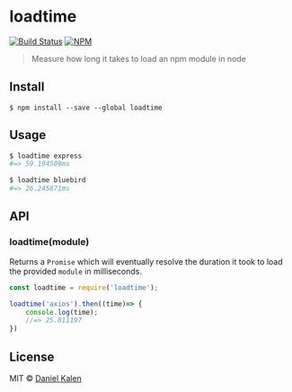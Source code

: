 # loadtime
[![Build Status](https://travis-ci.org/danielkalen/loadtime.svg?branch=master)](https://travis-ci.org/danielkalen/loadtime)
[![NPM](https://img.shields.io/npm/v/loadtime.svg)](https://npmjs.com/package/loadtime)

> Measure how long it takes to load an npm module in node

## Install

```
$ npm install --save --global loadtime
```


## Usage
```bash
$ loadtime express
#=> 59.194509ms

$ loadtime bluebird
#=> 26.245871ms
```



## API

### loadtime(module)

Returns a `Promise` which will eventually resolve the duration it took to load the provided `module` in milliseconds.

```js
const loadtime = require('loadtime');

loadtime('axios').then((time)=> {
    console.log(time);
    //=> 25.811197
})
```

## License
MIT © [Daniel Kalen](https://github.com/danielkalen)